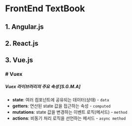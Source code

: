 # FrontEnd TextBook

## 1. Angular.js
## 2. React.js
## 3. Vue.js

### # Vuex
##### Vuex 라이브러리의 주요 속성 [S.G.M.A]
* **state**: 여러 컴포넌트에 공유되는 데이터(상태) - `data`
* **getters**: 연산된 state 값을 접근하는 속성 - `computed`
* **mutations**: state 값을 변경하는 이벤트 로직(메서드) - `method`
* **actions**: 비동기 처리 로직을 선언하는 메서드 - `async method`
